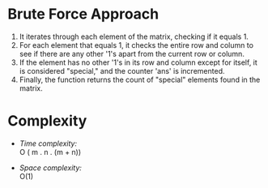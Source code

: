 # **Brute Force Approach**

1.  It iterates through each element of the matrix, checking if it equals 1.
2.  For each element that equals 1, it checks the entire row and column to see if there are any other '1's apart from the current row or column.
3.  If the element has no other '1's in its row and column except for itself, it is considered "special," and the counter 'ans' is incremented.
4.  Finally, the function returns the count of "special" elements found in the matrix.

# Complexity

- _Time complexity:_\
  O ( m . n . (m + n))

- _Space complexity:_\
  O(1)
